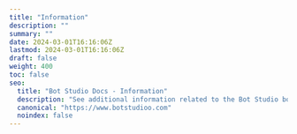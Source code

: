 ```yaml
---
title: "Information"
description: ""
summary: ""
date: 2024-03-01T16:16:06Z
lastmod: 2024-03-01T16:16:06Z
draft: false
weight: 400
toc: false
seo:
  title: "Bot Studio Docs - Information"
  description: "See additional information related to the Bot Studio bot maker. Click here to learn more."
  canonical: "https://www.botstudioo.com"
  noindex: false
---
```

